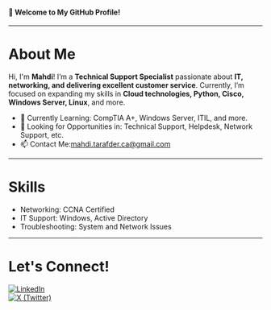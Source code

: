 #### 👋 Welcome to My GitHub Profile!

---

# About Me  
Hi, I'm **Mahdi**! I’m a **Technical Support Specialist** passionate about **IT, networking, and delivering excellent customer service**. Currently, I’m focused on expanding my skills in **Cloud technologies, Python, Cisco, Windows Server, Linux**, and more.

- 🌱 Currently Learning: CompTIA A+, Windows Server, ITIL, and more.  
- 💼 Looking for Opportunities in: Technical Support, Helpdesk, Network Support, etc.  
- 📫 Contact Me:[mahdi.tarafder.ca@gmail.com](mailto:mahdi.tarafder.ca@gmail.com)  

---

# Skills  
- Networking: CCNA Certified  
- IT Support: Windows, Active Directory  
- Troubleshooting: System and Network Issues  

---

# Let's Connect!  
[![LinkedIn](https://img.shields.io/badge/LinkedIn-%230077B5.svg?style=for-the-badge&logo=linkedin&logoColor=white)](https://www.linkedin.com/in/Mahdi-Tarafder/)  
[![X (Twitter)](https://img.shields.io/badge/X-%231DA1F2.svg?style=for-the-badge&logo=twitter&logoColor=white)](https://x.com/MahdiHassa73606)  
